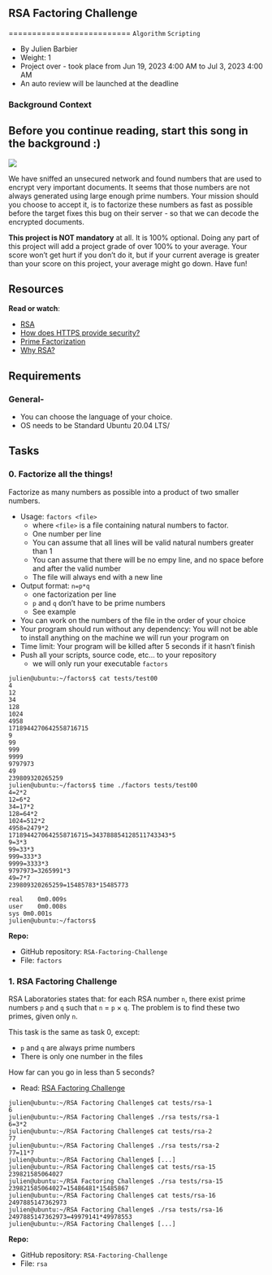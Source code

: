 ## RSA Factoring Challenge
==========================
`Algorithm` `Scripting`

-   By Julien Barbier
-   Weight: 1
-   Project over - took place from Jun 19, 2023 4:00 AM to Jul 3, 2023 4:00 AM
-   An auto review will be launched at the deadline

### Background Context
Before you continue reading, start this song in the background :)
----------------------------------------------------------------

![](https://www.youtube.com/watch?v=tGSUjuSBt1A&ab_channel=MultiOmps)

We have sniffed an unsecured network and found numbers that are used to encrypt very important documents. It seems that those numbers are not always generated using large enough prime numbers. Your mission should you choose to accept it, is to factorize these numbers as fast as possible before the target fixes this bug on their server - so that we can decode the encrypted documents.

**This project is NOT mandatory** at all. It is 100% optional. Doing any part of this project will add a project grade of over 100% to your average. Your score won’t get hurt if you don’t do it, but if your current average is greater than your score on this project, your average might go down. Have fun!

Resources
---------

**Read or watch**:

-   [RSA](https://intranet.alxswe.com/rltoken/VvijGiyWnPt8LDZjICgl1w "RSA")
-   [How does HTTPS provide security?](https://intranet.alxswe.com/rltoken/vNd9XWDEu1mgexyIGDMaXQ "How does HTTPS provide security?")
-   [Prime Factorization](https://intranet.alxswe.com/rltoken/kYixcru2uFRtLzb29NjiHg "Prime Factorization")
-   [Why RSA?](https://intranet.alxswe.com/rltoken/JM9Zrnja-XCQwm5kEzr_xA "Why RSA?")

Requirements
------------

### General-   

-   You can choose the language of your choice.
-   OS needs to be Standard Ubuntu 20.04 LTS/


Tasks
-----

### 0\. Factorize all the things!


Factorize as many numbers as possible into a product of two smaller numbers.

-   Usage: `factors <file>`
    -    where `<file>` is a file containing natural numbers to factor.
    -    One number per line
    -    You can assume that all lines will be valid natural numbers greater than 1
    -    You can assume that there will be no empy line, and no space before and after the valid number
    -    The file will always end with a new line
-   Output format: `n=p*q`
    -    one factorization per line
    -    `p` and `q` don’t have to be prime numbers
    -    See example
-   You can work on the numbers of the file in the order of your choice
-   Your program should run without any dependency: You will not be able to install anything on the machine we will run your program on
-   Time limit: Your program will be killed after 5 seconds if it hasn’t finish
-   Push all your scripts, source code, etc… to your repository
    -    we will only run your executable `factors`

```
julien@ubuntu:~/factors$ cat tests/test00 
4
12
34
128
1024
4958
1718944270642558716715
9
99
999
9999
9797973
49
239809320265259
julien@ubuntu:~/factors$ time ./factors tests/test00
4=2*2
12=6*2
34=17*2
128=64*2
1024=512*2
4958=2479*2
1718944270642558716715=343788854128511743343*5
9=3*3
99=33*3
999=333*3
9999=3333*3
9797973=3265991*3
49=7*7
239809320265259=15485783*15485773

real    0m0.009s
user    0m0.008s
sys 0m0.001s
julien@ubuntu:~/factors$ 
```
**Repo:**

-   GitHub repository: `RSA-Factoring-Challenge`
-   File: `factors`


### 1\. RSA Factoring Challenge

RSA Laboratories states that: for each RSA number `n`, there exist prime numbers `p` and `q` such that `n` = `p` × `q`. The problem is to find these two primes, given only `n`.

This task is the same as task 0, except:

-    `p` and `q` are always prime numbers
-    There is only one number in the files

How far can you go in less than 5 seconds?
-   Read: [RSA Factoring Challenge](https://intranet.alxswe.com/rltoken/Cn9Lq_kKNpNx4dmvFMuwgQ "RSA Factoring Challenge")

```
julien@ubuntu:~/RSA Factoring Challenge$ cat tests/rsa-1
6
julien@ubuntu:~/RSA Factoring Challenge$ ./rsa tests/rsa-1
6=3*2
julien@ubuntu:~/RSA Factoring Challenge$ cat tests/rsa-2
77
julien@ubuntu:~/RSA Factoring Challenge$ ./rsa tests/rsa-2
77=11*7
julien@ubuntu:~/RSA Factoring Challenge$ [...]  
julien@ubuntu:~/RSA Factoring Challenge$ cat tests/rsa-15
239821585064027
julien@ubuntu:~/RSA Factoring Challenge$ ./rsa tests/rsa-15 
239821585064027=15486481*15485867
julien@ubuntu:~/RSA Factoring Challenge$ cat tests/rsa-16
2497885147362973
julien@ubuntu:~/RSA Factoring Challenge$ ./rsa tests/rsa-16
2497885147362973=49979141*49978553
julien@ubuntu:~/RSA Factoring Challenge$ [...]

```

**Repo:**

-   GitHub repository: `RSA-Factoring-Challenge`
-   File: `rsa`

